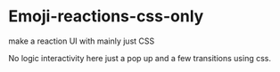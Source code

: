 # Emoji-reactions-css-only
 make a reaction UI with mainly just CSS



No  logic interactivity here just a pop up and a few transitions using css.   